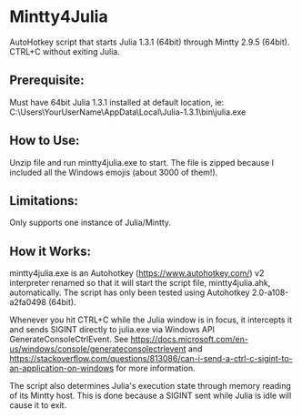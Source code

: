 # Mintty4Julia
AutoHotkey script that starts Julia 1.3.1 (64bit) through Mintty 2.9.5 (64bit). CTRL+C without exiting Julia.

## Prerequisite:  
Must have 64bit Julia 1.3.1 installed at default location, ie: C:\Users\YourUserName\AppData\Local\Julia-1.3.1\bin\julia.exe

## How to Use:  
Unzip file and run mintty4julia.exe to start.  The file is zipped because I included all the Windows emojis (about 3000 of them!).

## Limitations:
Only supports one instance of Julia/Mintty.

## How it Works:
mintty4julia.exe is an Autohotkey (https://www.autohotkey.com/) v2 interpreter renamed so that it will start the script file, mintty4julia.ahk, automatically.  The script has only been tested using Autohotkey 2.0-a108-a2fa0498 (64bit).  

Whenever you hit CTRL+C while the Julia window is in focus, it intercepts it and sends SIGINT directly to julia.exe via Windows API GenerateConsoleCtrlEvent.  See https://docs.microsoft.com/en-us/windows/console/generateconsolectrlevent and https://stackoverflow.com/questions/813086/can-i-send-a-ctrl-c-sigint-to-an-application-on-windows for more information.

The script also determines Julia's execution state through memory reading of its Mintty host.  This is done because a SIGINT sent while Julia is idle will cause it to exit.
